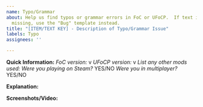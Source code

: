 ```yaml
---
name: Typo/Grammar
about: Help us find typos or grammar errors in FoC or UFoCP.  If text is outright
  missing, use the "Bug" template instead.
title: "[ITEM/TEXT KEY] - Description of Typo/Grammar Issue"
labels: Typo
assignees: ''

---
```


**Quick Information:**
_FoC version:_ v
_UFoCP version:_ v
_List any other mods used:_ 
_Were you playing on Steam?_ YES/NO
_Were you in multiplayer?_ YES/NO

**Explanation:**


**Screenshots/Video:**
